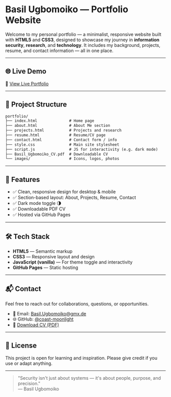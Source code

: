 # Basil Ugbomoiko — Portfolio Website

Welcome to my personal portfolio — a minimalist, responsive website built with **HTML5** and **CSS3**, designed to showcase my journey in **information security**, **research**, and **technology**. It includes my background, projects, resume, and contact information — all in one place.

---

## 🌐 Live Demo

🔗 [View Live Portfolio](https://coast-moonlight.github.io/portfolio)

---

## 📁 Project Structure

```markdown
portfolio/
├── index.html              # Home page
├── about.html              # About Me section
├── projects.html           # Projects and research
├── resume.html             # Resume/CV page
├── contact.html            # Contact form / info
├── style.css               # Main site stylesheet
├── script.js               # JS for interactivity (e.g. dark mode)
├── Basil_Ugbomoiko_CV.pdf  # Downloadable CV
└── images/                 # Icons, logos, photos
```

---

## 🚀 Features

- ✅ Clean, responsive design for desktop & mobile
- ✅ Section-based layout: About, Projects, Resume, Contact
- ✅ Dark mode toggle 🌗
- ✅ Downloadable PDF CV
- ✅ Hosted via GitHub Pages

---

## 🛠 Tech Stack

- **HTML5** — Semantic markup
- **CSS3** — Responsive layout and design
- **JavaScript (vanilla)** — For theme toggle and interactivity
- **GitHub Pages** — Static hosting

---

## 📬 Contact

Feel free to reach out for collaborations, questions, or opportunities.

- 📧 Email: [Basil.Ugbomoiko@gmx.de](mailto:Basil.Ugbomoiko@gmx.de)  
- 🌐 GitHub: [@coast-moonlight](https://github.com/coast-moonlight)  
- 📄 [Download CV (PDF)](CV_1.pdf)

---

## 📄 License

This project is open for learning and inspiration. Please give credit if you use or adapt anything.

---

> "Security isn't just about systems — it's about people, purpose, and precision."  
> — Basil Ugbomoiko